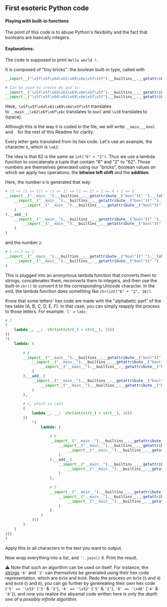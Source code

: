 ## First esoteric Python code

#### Playing with built-in functions

The point of this code is to abuse Python's flexibility and the fact that booleans are basically integers.



#### Explanations:

The code is supposed to print `Hello world !`.

It is composed of "tiny bricks": the boolean built-in type, called with

``` python
__import__("\x5f\x5f\x6d\x61\x69\x6e\x5f\x5f").__builtins__.__getattribute__("\x62\x6f\x6f\x6c")

# Can be used to create 0s and 1s:
__import__("\x5f\x5f\x6d\x61\x69\x6e\x5f\x5f").__builtins__.__getattribute__("\x62\x6f\x6f\x6c")(" ") # True
__import__("\x5f\x5f\x6d\x61\x69\x6e\x5f\x5f").__builtins__.__getattribute__("\x62\x6f\x6f\x6c")("")  # False
```

Here,  `\x5f\x5f\x6d\x61\x69\x6e\x5f\x5f` translates to `__main__`,`\x62\x6f\x6f\x6c` translates to `bool` and `\x20` translates to ` `  (space).

Although this is the way it is coded in the file, we will write `__main__`, `bool` and  ` `  for the rest of this Readme for clarity.



Every letter gets translated from its hex code. Let's use an example, the character `b`, which is `\x62`:

The idea is that 62 is the same as `int("6" + "2")`. Thus we use a lambda function to concatenate a tuple that contain "6" and "2" to "62". Those numbers are themselves generated using our "bricks", boolean values on which we apply two operations: the **bitwise left shift** and the **addition**.

Here, the number `6` is generated that way:

```python
# (1 << (1 << 1)) + (1 << 1) == (1 << 2) + 2 == 4 + 2 == 6
__import__("__main__").__builtins__.__getattribute__("bool")(" ").__lshift__(
    __import__("__main__").__builtins__.__getattribute__("bool")(" ").__add__(
        __import__("__main__").__builtins__.__getattribute__("bool")(" ")
    )
).__add__(
    __import__("__main__").__builtins__.__getattribute__("bool")(" ").__lshift__(
        __import__("__main__").__builtins__.__getattribute__("bool")(" ")
    )
)
```

and the number `2`:

```python
# 1 << 2 == 2
__import__("__main__").__builtins__.__getattribute__("bool")(" ").__lshift__(
	__import__("__main__").__builtins__.__getattribute__("bool")(" ")
)
```



This is plugged into an anonymous lambda function that converts them to strings, concatenates them, reconverts them to integers, and then use the built-in `chr()` to convert it to the corresponding Unicode character. In the end, the lambda function does something like `chr(int("6" + "2", 16))`.



Know that some letters' hex code are made with the "alphabetic part" of the hex table (A, B, C, D, E, F). In that case, you can simply reapply the process to those letters. For example `'l'` = `\x6c`:

```python
# l
(
    lambda _, __:  chr(int(str(_) + str(__), 16))
)(
*(
    lambda: (
        
        # 6
        __import__("__main__").__builtins__.__getattribute__("bool")(" ").__lshift__(
            __import__("__main__").__builtins__.__getattribute__("bool")(" ").__lshift__(
                __import__("__main__").__builtins__.__getattribute__("bool")(" ")
            )
        ).__add__(
            __import__("__main__").__builtins__.__getattribute__("bool")(" ").__lshift__(
                __import__("__main__").__builtins__.__getattribute__("bool")(" ")
            )
        ),
        
        # c, which is \x63
        (
            lambda _, __:  chr(int(str(_) + str(__), 16))
        )(
            *(
                lambda: (
                    
                    # 6
                    __import__("__main__").__builtins__.__getattribute__("bool")(" ").__lshift__(
                        __import__("__main__").__builtins__.__getattribute__("bool")(" ").__lshift__(
                            __import__("__main__").__builtins__.__getattribute__("bool")(" ")
                        )
                    ).__add__(
                        __import__("__main__").__builtins__.__getattribute__("bool")(" ").__lshift__(
                            __import__("__main__").__builtins__.__getattribute__("bool")(" ")
                        )
                    ),
                    
                    # 3
                    __import__("__main__").__builtins__.__getattribute__("bool")(" ").__add__(
                        __import__("__main__").__builtins__.__getattribute__("bool")(" ").__lshift__(
                            __import__("__main__").__builtins__.__getattribute__("bool")(" ")
                        )
                    )
                )
            )()
        )
    )
)()
)
```



Apply this to all characters in the text you want to output.

Now wrap everything into a list, and `''.join()` it. Print the result.



⚠️ Note that such an algorithm can be used on itself. For instance, the <u>strings</u> `'6'` and `'2'` can themselves be generated using their hex code representation, which are `0x54` and `0x50`. Redo the process on `0x54` (`5` and `4`) and `0x50` (`5` and `0`), you can go further by genereating their own hex code (`'5' == '\x53'` (`'5'` & `'3'`), `'4' == '\x52'` (`'5'` & `'2'`), `'0' == '\x48'` (`'4'` & `'8'`)), and now you realize the abysmal code written here is only the *depth one* of a *possibly infinite algorithm*.

